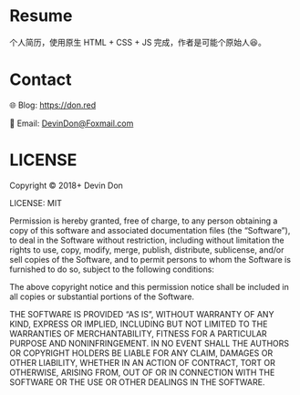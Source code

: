 # Resume

个人简历，使用原生 HTML + CSS + JS 完成，作者是可能个原始人:laughing:。

# Contact

:globe_with_meridians: Blog: <https://don.red>

:email: Email: [DevinDon@Foxmail.com](mailto:DevinDon@Foxmail.com)

# LICENSE

Copyright © 2018+ Devin Don

LICENSE: MIT

Permission is hereby granted, free of charge, to any person obtaining a copy of this software and associated documentation files (the “Software”), to deal in the Software without restriction, including without limitation the rights to use, copy, modify, merge, publish, distribute, sublicense, and/or sell copies of the Software, and to permit persons to whom the Software is furnished to do so, subject to the following conditions:

The above copyright notice and this permission notice shall be included in all copies or substantial portions of the Software.

THE SOFTWARE IS PROVIDED “AS IS”, WITHOUT WARRANTY OF ANY KIND, EXPRESS OR IMPLIED, INCLUDING BUT NOT LIMITED TO THE WARRANTIES OF MERCHANTABILITY, FITNESS FOR A PARTICULAR PURPOSE AND NONINFRINGEMENT. IN NO EVENT SHALL THE AUTHORS OR COPYRIGHT HOLDERS BE LIABLE FOR ANY CLAIM, DAMAGES OR OTHER LIABILITY, WHETHER IN AN ACTION OF CONTRACT, TORT OR OTHERWISE, ARISING FROM, OUT OF OR IN CONNECTION WITH THE SOFTWARE OR THE USE OR OTHER DEALINGS IN THE SOFTWARE.
